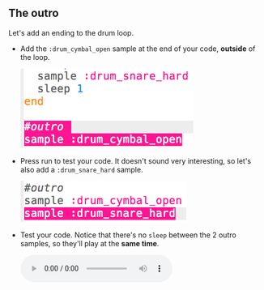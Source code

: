 ## The outro

Let's add an ending to the drum loop.

+ Add the `:drum_cymbal_open` sample at the end of your code, **outside** of the loop.
    
    ![截屏](images/drum-outro-1.png)

+ Press run to test your code. It doesn't sound very interesting, so let's also add a `:drum_snare_hard` sample.
    
    ![截屏](images/drum-outro-2.png)

+ Test your code. Notice that there's no `sleep` between the 2 outro samples, so they'll play at the **same time**.
    
    <div id="audio-preview" class="pdf-hidden">
      <audio controls preload> <source src="resources/drums-outro.mp3" type="audio/mpeg"> Your browser does not support the <code>audio</code> element. </audio>
    </div>